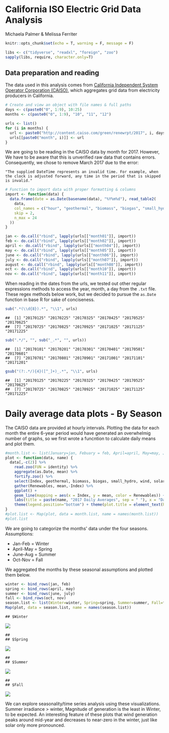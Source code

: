 California ISO Electric Grid Data Analysis
================
Michaela Palmer & Melissa Ferriter

``` r
knitr::opts_chunk$set(echo = T, warning = F, message = F)
```

``` r
libs <- c("tidyverse", "readxl", "foreign", "zoo")
sapply(libs, require, character.only=T)
```

Data preparation and reading
----------------------------

The data used in this analysis comes from [California Independent System Operator Corporation (CAISO)](http://www.caiso.com/green/renewableswatch.html), which aggregates grid data from electricity producers in California.

``` r
# Create and view an object with file names & full paths
days <- c(paste0("0", 1:9), 10:25)
months <- c(paste0("0", 1:9), "10", "11", "12")

urls <- list()
for (i in months) {
  url <- paste0("http://content.caiso.com/green/renewrpt/2017", i, days,"_DailyRenewablesWatch.txt")
  urls[[paste0("month", i)]] <- url
}
```

We are going to be reading in the CAISO data by month for 2017. However, We have to be aware that this is unverified raw data that contains errors. Consequently, we chose to remove March 2017 due to the error:

`"The supplied DateTime represents an invalid time. For example, when the clock is adjusted forward, any time in the period that is skipped is invalid."`

``` r
# Function to import data with proper formatting & columns 
import <- function(data) {
  data.frame(date = as.Date(basename(data), "%Y%m%d"), read_table2( 
    data,
    col_names = c("hour", "geothermal", "biomass", "biogas", "small_hydro", "wind", "solar_pv", "solar_thermal" ),
    skip = 2,
    n_max = 24
  )) 
}

jan <- do.call("rbind", lapply(urls[["month01"]], import))
feb <- do.call("rbind", lapply(urls[["month02"]], import)) 
april <- do.call("rbind", lapply(urls[["month04"]], import)) 
may <- do.call("rbind", lapply(urls[["month05"]], import)) 
june <- do.call("rbind", lapply(urls[["month06"]], import))
july <- do.call("rbind", lapply(urls[["month07"]], import))
august <- do.call("rbind", lapply(urls[["month08"]], import))
oct <- do.call("rbind", lapply(urls[["month10"]], import))
nov <- do.call("rbind", lapply(urls[["month11"]], import))
```

When reading in the dates from the urls, we tested out other regular expressions methods to access the year, month, a day from the `.txt` file. These regex methods below work, but we decided to pursue the `as.Date` function in base R for sake of conciseness.

``` r
sub(".*(\\d{8}).*", "\\1", urls)
```

    ##  [1] "20170125" "20170225" "20170325" "20170425" "20170525" "20170625"
    ##  [7] "20170725" "20170825" "20170925" "20171025" "20171125" "20171225"

``` r
sub(".*/", "", sub("_.*", "", urls))
```

    ##  [1] "20170101" "20170201" "20170301" "20170401" "20170501" "20170601"
    ##  [7] "20170701" "20170801" "20170901" "20171001" "20171101" "20171201"

``` r
gsub("(?:.*/){4}([^_]+)_.*", "\\1", urls)
```

    ##  [1] "20170125" "20170225" "20170325" "20170425" "20170525" "20170625"
    ##  [7] "20170725" "20170825" "20170925" "20171025" "20171125" "20171225"

Daily average data plots - By Season
====================================

The CAISO data are provided at hourly intervals. Plotting the data for each month the entire 6-year period would have generated an overwhelmig number of graphs, so we first wrote a funcntion to calculate daily means and plot them.

``` r
#month.list <- list(January=jan, Febuary = feb, April=april, May=may, June=june, July=july, August=august, October=oct, November=nov)
plot <- function(data, name) {
  data[,-c(2)] %>%
    read.zoo(FUN = identity) %>%
    aggregate(as.Date, mean) %>%
    fortify.zoo() %>%
    select(Index, geothermal, biomass, biogas, small_hydro, wind, solar_pv, solar_thermal) %>%
    gather(Renewables, mean,-Index) %>%
    ggplot() +
    geom_line(mapping = aes(x = Index, y = mean, color = Renewables)) + 
    labs(title = paste(name, "2017 Daily Averages", sep = " "), x = "Date", y = "Generation (MW)") + theme_minimal() +
    theme(legend.position="bottom") + theme(plot.title = element_text(hjust=0.5))
}
#plot.list <- Map(plot, data = month.list, name = names(month.list))
#plot.list
```

We are going to categorize the months' data under the four seasons. Assumptions:

-   Jan-Feb = Winter
-   April-May = Spring
-   June-Aug = Summer
-   Oct-Nov = Fall

We aggregated the months by these seasonal assumptions and plotted them below.

``` r
winter <- bind_rows(jan, feb)
spring <- bind_rows(april, may)
summer <- bind_rows(june, july)
fall <- bind_rows(oct, nov)
season.list <- list(Winter=winter, Spring=spring, Summer=summer, Fall=fall)
Map(plot, data = season.list, name = names(season.list))
```

    ## $Winter

![](final-project_files/figure-markdown_github/unnamed-chunk-6-1.png)

    ## 
    ## $Spring

![](final-project_files/figure-markdown_github/unnamed-chunk-6-2.png)

    ## 
    ## $Summer

![](final-project_files/figure-markdown_github/unnamed-chunk-6-3.png)

    ## 
    ## $Fall

![](final-project_files/figure-markdown_github/unnamed-chunk-6-4.png)

We can explore seasonality/time series analysis using these visualizations. Summer irradiance &gt; winter, Magnitude of generation is the least in Winter, to be expected. An interesting feature of these plots that wind generation peaks around mid-year and decreases to near-zero in the winter, just like solar only more pronounced.
